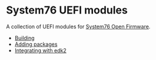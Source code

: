 # System76 UEFI modules

A collection of UEFI modules for [System76 Open Firmware](https://github.com/system76/firmware-open).

- [Building](./docs/building.md)
- [Adding packages](./docs/adding-packages.md)
- [Integrating with edk2](./docs/edk2-integration.md)
